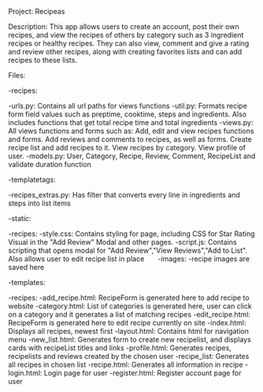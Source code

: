 Project: Recipeas

Description: This app allows users to create an account, post their own recipes, and view the recipes of others by category such as 3 ingredient recipes or healthy recipes.  They can also view, comment and give a rating and review other recipes, along with creating favorites lists and can add recipes to these lists.

Files:

-recipes:

 -urls.py: Contains all url paths for views functions
 -util.py: Formats recipe form field values such as preptime, cooktime, steps and ingredients. Also includes functions that get total recipe time and total ingredients
 -views.py: All views functions and forms such as: Add, edit and view recipes functions and forms. Add reviews and comments to recipes, as well as forms. Create recipe list and add recipes to it. View recipes by category. View profile of user.
 -models.py: User, Category, Recipe, Review, Comment, RecipeList and validate duration function

-templatetags:

 -recipes_extras.py: Has filter that converts every line in ingredients and steps into list items

-static:

-recipes:
 -style.css: Contains styling for page, including CSS for Star Rating Visual in the "Add Review" Modal and other pages.
 -script.js: Contains scripting that opens modal for "Add Review","View Reviews","Add to List". Also allows user to edit recipe list in place
     
-images:
 -recipe images are saved here

-templates:

-recipes:
-add_recipe.html: RecipeForm is generated here to add recipe to website
-category.html: List of categories is generated here, user can click on a category and it generates a list of matching recipes
-edit_recipe.html: RecipeForm is generated here to edit recipe currently on site
-index.html: Displays all recipes, newest first
-layout.html: Contains html for navigation menu
-new_list.html: Generates form to create new recipelist, and displays cards with recipeList titles and links
-profile.html: Generates recipes, recipelists and reviews created by the chosen user
-recipe_list: Generates all recipes in chosen list
-recipe.html: Generates all information in recipe
-login.html: Login page for user
-register.html: Register account page for user


